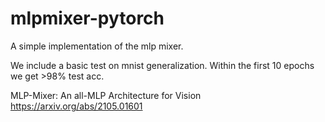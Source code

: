 # mlpmixer-pytorch

A simple implementation of the mlp mixer.

We include a basic test on mnist generalization.
Within the first 10 epochs we get >98% test acc.

MLP-Mixer: An all-MLP Architecture for Vision
https://arxiv.org/abs/2105.01601

